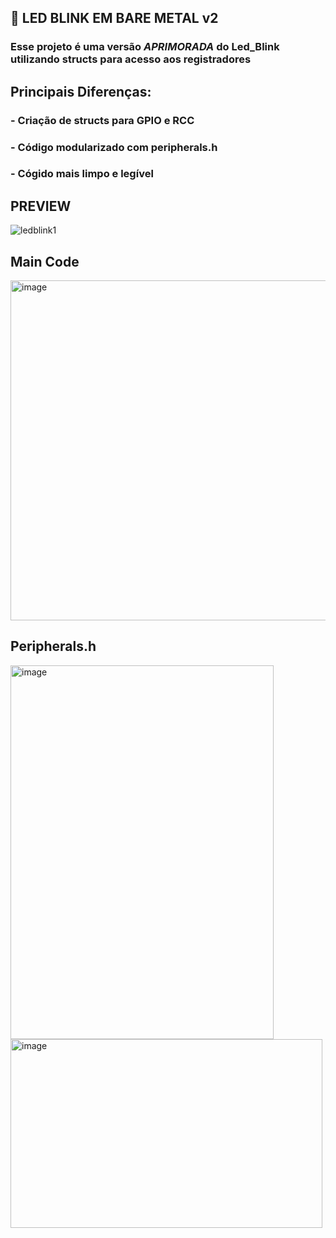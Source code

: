 ## 🔧 LED BLINK EM BARE METAL v2 #

### Esse projeto é uma versão *APRIMORADA* do Led_Blink utilizando structs para acesso aos registradores
## Principais Diferenças:
### - Criação de structs para GPIO e RCC
### - Código modularizado com peripherals.h
### - Cógido mais limpo e legível

## PREVIEW 

![ledblink1](https://github.com/user-attachments/assets/4c495e6e-59c7-42e2-9bcb-3c62e5ad23a2)

## Main Code
<img width="766" height="544" alt="image" src="https://github.com/user-attachments/assets/8ad0279a-e7eb-4413-a725-3a6dea16c10b" />

## Peripherals.h
<img width="421" height="598" alt="image" src="https://github.com/user-attachments/assets/274a8e72-f726-48b2-bc62-f92bb0b4f738" />
<img width="499" height="302" alt="image" src="https://github.com/user-attachments/assets/3323360a-6f40-4cc2-b312-41ac26fcd0cf" />
